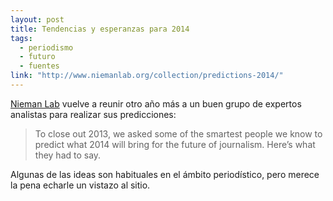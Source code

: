 ```yaml
---
layout: post
title: Tendencias y esperanzas para 2014
tags: 
  - periodismo
  - futuro
  - fuentes
link: "http://www.niemanlab.org/collection/predictions-2014/"
---
```


[Nieman Lab](http://www.niemanlab.org) vuelve a reunir otro año más a un buen grupo de expertos analistas para realizar sus predicciones:

  > To close out 2013, we asked some of the smartest people we know to predict what 2014 will bring for the future of journalism. Here’s what they had to say.

Algunas de las ideas son habituales en el ámbito periodístico, pero merece la pena echarle un vistazo al sitio. 
